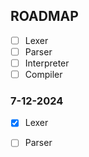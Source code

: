 

## ROADMAP 

- [ ] Lexer
- [ ] Parser
- [ ] Interpreter
- [ ] Compiler

### 7-12-2024
- [X] Lexer
- [ ] Parser

